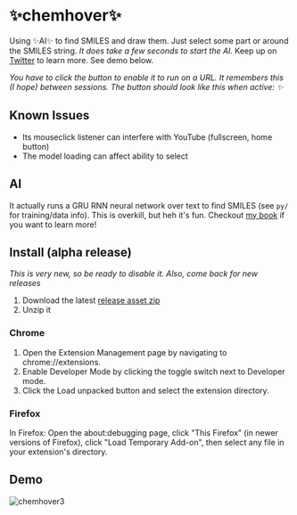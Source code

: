 # ✨chemhover✨

Using ✨AI✨ to find SMILES and draw them. Just select some part or around the SMILES string. *It does take a few seconds to start the AI.* Keep up on [Twitter](https://twitter.com/andrewwhite01) to learn more. See demo below.

*You have to click the button to enable it to run on a URL. It remembers this (I hope) between sessions. The button should look like this when active: ✨*

## Known Issues

* Its mouseclick listener can interfere with YouTube (fullscreen, home button)
* The model loading can affect ability to select

## AI

It actually runs a GRU RNN neural network over text to find SMILES (see `py/` for training/data info). This is overkill, but heh it's fun. Checkout [my book](https://whitead.github.io/dmol-book/) if you want to learn more!

## Install (alpha release)

*This is very new, so be ready to disable it. Also, come back for new releases*

1. Download the latest [release asset zip](https://github.com/whitead/chemhover/releases)
2. Unzip it

### Chrome
1. Open the Extension Management page by navigating to chrome://extensions.
2. Enable Developer Mode by clicking the toggle switch next to Developer mode.
3. Click the Load unpacked button and select the extension directory.

### Firefox

In Firefox: Open the about:debugging page, click "This Firefox" (in newer versions of Firefox), click "Load Temporary Add-on", then select any file in your extension's directory.



## Demo

![chemhover3](https://user-images.githubusercontent.com/908389/130335994-45f015be-355b-45d3-9efa-9aa0b59d8409.gif)

